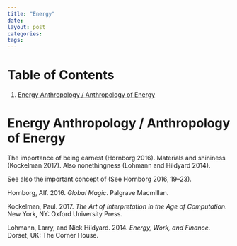 ```yaml
---
title: "Energy"
date: 
layout: post
categories: 
tags: 
---
```


# Table of Contents

1.  [Energy Anthropology / Anthropology of Energy](#energy-anthropology-anthropology-of-energy)


<a id="energy-anthropology-anthropology-of-energy"></a>

# Energy Anthropology / Anthropology of Energy

The importance of being earnest (Hornborg 2016). Materials and shininess
(Kockelman 2017). Also nonethingness (Lohmann and Hildyard 2014).

See also the important concept of (See Hornborg 2016, 19&#x2013;23).

<a id="org0a3fadc"></a>

<a id="orga7a2b7b"></a>
Hornborg, Alf. 2016. *Global Magic*. Palgrave Macmillan.

<a id="orgf9369f9"></a>
Kockelman, Paul. 2017. *The Art of Interpretation in the Age of
Computation*. New York, NY: Oxford University Press.

<a id="org3d02375"></a>
Lohmann, Larry, and Nick Hildyard. 2014. *Energy, Work, and Finance*.
Dorset, UK: The Corner House.
